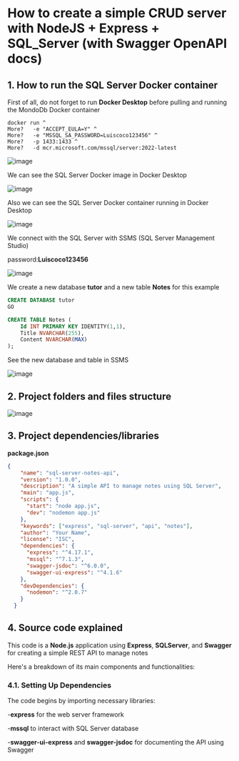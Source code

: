 # How to create a simple CRUD server with NodeJS + Express + SQL_Server (with Swagger OpenAPI docs)

## 1. How to run the SQL Server Docker container

First of all, do not forget to run **Docker Desktop** before pulling and running the MondoDb Docker container

```
docker run ^
More?   -e "ACCEPT_EULA=Y" ^
More?   -e "MSSQL_SA_PASSWORD=Luiscoco123456" ^
More?   -p 1433:1433 ^
More?   -d mcr.microsoft.com/mssql/server:2022-latest
```

![image](https://github.com/luiscoco/NodeJS_Express_SQLServer_Swagger-Sample/assets/32194879/bf2585d0-4ac9-4359-a022-4e543b0a5d41)

We can see the SQL Server Docker image in Docker Desktop

![image](https://github.com/luiscoco/NodeJS_Express_SQLServer_Swagger-Sample/assets/32194879/ff7e71e0-4966-4d2f-b1ec-91b2e27c232a)

Also we can see the SQL Server Docker container running in Docker Desktop

![image](https://github.com/luiscoco/NodeJS_Express_SQLServer_Swagger-Sample/assets/32194879/29ff44ba-cbbb-425e-b22d-ada3de0050e3)

We connect with the SQL Server with SSMS (SQL Server Management Studio)

password:**Luiscoco123456**

![image](https://github.com/luiscoco/NodeJS_Express_SQLServer_Swagger-Sample/assets/32194879/ff1a970e-6d1d-41ec-b9a9-a869f3902ee6)

We create a new database **tutor** and a new table **Notes** for this example

```sql
CREATE DATABASE tutor
GO

CREATE TABLE Notes (
    Id INT PRIMARY KEY IDENTITY(1,1),
    Title NVARCHAR(255),
    Content NVARCHAR(MAX)
);
```

See the new database and table in SSMS

![image](https://github.com/luiscoco/NodeJS_Express_SQLServer_Swagger-Sample/assets/32194879/9c07b37e-e6d5-471d-825a-2d29cd941d09)

## 2. Project folders and files structure

![image](https://github.com/luiscoco/NodeJS_Express_SQLServer_Swagger-Sample/assets/32194879/8dc7c19b-3e47-4c00-8d8a-6a8cf0f9ad9e)

## 3. Project dependencies/libraries

**package.json**

```json
{
    "name": "sql-server-notes-api",
    "version": "1.0.0",
    "description": "A simple API to manage notes using SQL Server",
    "main": "app.js",
    "scripts": {
      "start": "node app.js",
      "dev": "nodemon app.js"
    },
    "keywords": ["express", "sql-server", "api", "notes"],
    "author": "Your Name",
    "license": "ISC",
    "dependencies": {
      "express": "^4.17.1",
      "mssql": "^7.1.3",
      "swagger-jsdoc": "^6.0.0",
      "swagger-ui-express": "^4.1.6"
    },
    "devDependencies": {
      "nodemon": "^2.0.7"
    }
  }
```

## 4. Source code explained

This code is a **Node.js** application using **Express**, **SQLServer**, and **Swagger** for creating a simple REST API to manage notes

Here's a breakdown of its main components and functionalities:

### 4.1. Setting Up Dependencies

The code begins by importing necessary libraries:

-**express** for the web server framework

-**mssql** to interact with SQL Server database

-**swagger-ui-express** and **swagger-jsdoc** for documenting the API using Swagger


